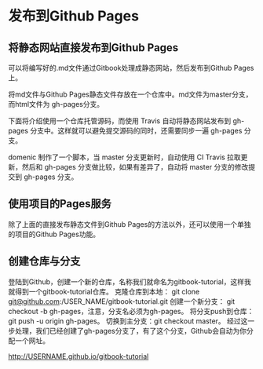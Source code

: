 # 发布到Github Pages

## 将静态网站直接发布到Github Pages

可以将编写好的.md文件通过Gitbook处理成静态网站，然后发布到Github Pages上。

将md文件与Github Pages静态文件存放在一个仓库中。md文件为master分支，而html文件为 gh-pages分支。

下面将介绍使用一个仓库托管源码，而使用 Travis 自动将静态网站发布到 gh-pages 分支中。这样就可以避免提交源码的同时，还需要同步一遍 gh-pages 分支。

domenic 制作了一个脚本，当 master 分支更新时，自动使用 CI Travis 拉取更新，然后和 gh-pages 分支做比较，如果有差异了，自动将 master 分支的修改提交到 gh-pages 分支。

## 使用项目的Pages服务

除了上面的直接发布静态文件到Github Pages的方法以外，还可以使用一个单独的项目的Github Pages功能。

## 创建仓库与分支

登陆到Github，创建一个新的仓库，名称我们就命名为gitbook-tutorial，这样我就得到一个gitbook-tutorial仓库。
克隆仓库到本地： git clone git@github.com:/USER_NAME/gitbook-tutorial.git
创建一个新分支： git checkout -b gh-pages，注意，分支名必须为gh-pages。
将分支push到仓库： git push -u origin gh-pages。
切换到主分支：git checkout master。
经过这一步处理，我们已经创建了gh-pages分支了，有了这个分支，Github会自动为你分配一个网址。

http://USERNAME.github.io/gitbook-tutorial